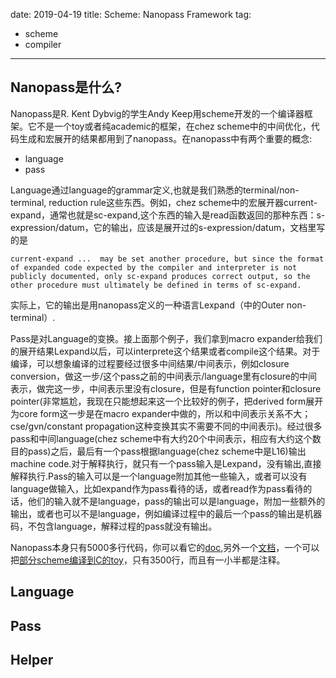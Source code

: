 date: 2019-04-19
title: Scheme: Nanopass Framework
tag:
 - scheme
 - compiler
---
## Nanopass是什么?
Nanopass是R. Kent Dybvig的学生Andy Keep用scheme开发的一个编译器框架。它不是一个toy或者纯academic的框架，在chez scheme中的中间优化，代码生成和宏展开的结果都用到了nanopass。在nanopass中有两个重要的概念:

- language
- pass

Language通过language的grammar定义,也就是我们熟悉的terminal/non-terminal, reduction rule这些东西。例如，chez scheme中的宏展开器current-expand，通常也就是sc-expand,这个东西的输入是read函数返回的那种东西：s-expression/datum，它的输出，应该是展开过的s-expression/datum，文档里写的是
```
current-expand ...  may be set another procedure, but since the format of expanded code expected by the compiler and interpreter is not publicly documented, only sc-expand produces correct output, so the other procedure must ultimately be defined in terms of sc-expand. 
```
实际上，它的输出是用nanopass定义的一种语言Lexpand（中的Outer non-terminal）.

Pass是对Language的变换。接上面那个例子，我们拿到macro expander给我们的展开结果Lexpand以后，可以interprete这个结果或者compile这个结果。对于编译，可以想象编译的过程要经过很多中间结果/中间表示，例如closure conversion，做这一步/这个pass之前的中间表示/language里有closure的中间表示，做完这一步，中间表示里没有closure，但是有function pointer和closure pointer(非常尴尬，我现在只能想起来这一个比较好的例子，把derived form展开为core form这一步是在macro expander中做的，所以和中间表示关系不大；cse/gvn/constant propagation这种变换其实不需要不同的中间表示)。经过很多pass和中间language(chez scheme中有大约20个中间表示，相应有大约这个数目的pass)之后，最后有一个pass根据language(chez scheme中是L16)输出machine code.对于解释执行，就只有一个pass输入是Lexpand，没有输出,直接解释执行.Pass的输入可以是一个language附加其他一些输入，或者可以没有language做输入，比如expand作为pass看待的话，或者read作为pass看待的话，他们的输入就不是language，pass的输出可以是language，附加一些额外的输出，或者也可以不是language，例如编译过程中的最后一个pass的输出是机器码，不包含language，解释过程的pass就没有输出。

Nanopass本身只有5000多行代码，你可以看它的[doc](https://github.com/akeep/nanopass-framework/tree/master/doc),另外一个[文档](https://www.cs.indiana.edu/~dyb/pubs/nano-jfp.pdf)，一个可以把[部分scheme编译到C的toy](https://github.com/akeep/scheme-to-c)，只有3500行，而且有一小半都是注释。

## Language

## Pass

## Helper